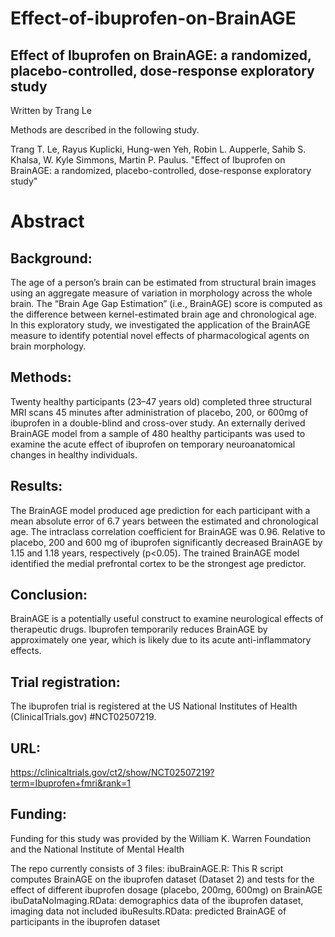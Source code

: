 # Effect-of-ibuprofen-on-BrainAGE

## Effect of Ibuprofen on BrainAGE: a randomized, placebo-controlled, dose-response exploratory study

Written by Trang Le

Methods are described in the following study.

Trang T. Le, Rayus Kuplicki, Hung-wen Yeh, Robin L. Aupperle, Sahib S. Khalsa, W. Kyle Simmons, Martin P. Paulus.
"Effect of Ibuprofen on BrainAGE: a randomized, placebo-controlled, dose-response exploratory study"


# Abstract
## Background: 
The age of a person’s brain can be estimated from structural brain images using an aggregate measure of variation in morphology across the whole brain. The “Brain Age Gap Estimation” (i.e., BrainAGE) score is computed as the difference between kernel-estimated brain age and chronological age. In this exploratory study, we investigated the application of the BrainAGE measure to identify potential novel effects of pharmacological agents on brain morphology. 
## Methods:  
Twenty healthy participants (23–47 years old) completed three structural MRI scans 45 minutes after administration of placebo, 200, or 600mg of ibuprofen in a double-blind and cross-over study. An externally derived BrainAGE model from a sample of 480 healthy participants was used to examine the acute effect of ibuprofen on temporary neuroanatomical changes in healthy individuals.
## Results: 
The BrainAGE model produced age prediction for each participant with a mean absolute error of 6.7 years between the estimated and chronological age. The intraclass correlation coefficient for BrainAGE was 0.96.  Relative to placebo, 200 and 600 mg of ibuprofen significantly decreased BrainAGE by 1.15 and 1.18 years, respectively (p<0.05). The trained BrainAGE model identified the medial prefrontal cortex to be the strongest age predictor.
## Conclusion: 
BrainAGE is a potentially useful construct to examine neurological effects of therapeutic drugs. Ibuprofen temporarily reduces BrainAGE by approximately one year, which is likely due to its acute anti-inflammatory effects. 

## Trial registration: 
The ibuprofen trial is registered at the US National Institutes of Health (ClinicalTrials.gov) #NCT02507219.
## URL: 
https://clinicaltrials.gov/ct2/show/NCT02507219?term=Ibuprofen+fmri&rank=1
## Funding: 
Funding for this study was provided by the William K. Warren Foundation and the National Institute of Mental Health 



The repo currently consists of 3 files:
ibuBrainAGE.R: This R script computes BrainAGE on the ibuprofen dataset (Dataset 2) and tests for the effect of different ibuprofen dosage (placebo, 200mg, 600mg) on BrainAGE
ibuDataNoImaging.RData: demographics data of the ibuprofen dataset, imaging data not included
ibuResults.RData: predicted BrainAGE of participants in the ibuprofen dataset
